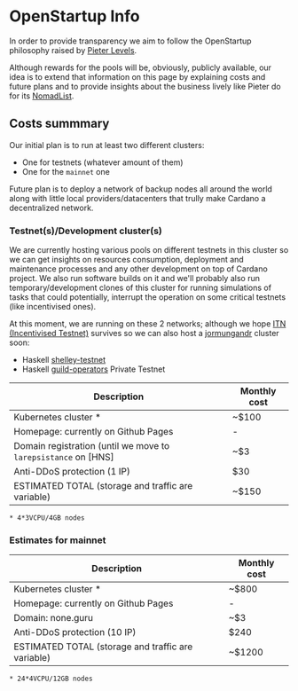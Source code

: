 # OpenStartup Info

In order to provide transparency we aim to follow the OpenStartup philosophy raised by [Pieter Levels][pieter-levels-twitter].

Although rewards for the pools will be, obviously, publicly available, our idea is to extend that information on this page by explaining costs and future plans and to provide insights about the business lively like Pieter do for its [NomadList][nomadlist-openstartup].

## Costs summmary

Our initial plan is to run at least two different clusters: 

* One for testnets (whatever amount of them)
* One for the `mainnet` one

Future plan is to deploy a network of backup nodes all around the world along with little local providers/datacenters that trully make Cardano a decentralized network.

### Testnet(s)/Development cluster(s) 

We are currently hosting various pools on different testnets in this cluster so we can get insights on resources consumption, deployment and maintenance processes and any other development on top of Cardano project. 
We also run software builds on it and we'll probably also run temporary/development clones of this cluster for running simulations of tasks that could potentially, interrupt the operation on some critical testnets (like incentivised ones).

At this moment, we are running on these 2 networks; although we hope [ITN (Incentivised Testnet)][itn] survives so we can also host a [jormungandr] cluster soon:

* Haskell [shelley-testnet]
* Haskell [guild-operators] Private Testnet

| Description                                                                   | Monthly cost |
| ----------------------------------------------------------------------------- | ------------ |
| Kubernetes cluster *                                                          | ~$100        |
| Homepage: currently on Github Pages                                           | -            |
| Domain registration (until we move to `larepsistance` on [HNS]                | ~$3          |
| Anti-DDoS protection (1 IP)                                                   | $30          | 
| ESTIMATED TOTAL (storage and traffic are variable)                            | ~$150        |

`* 4*3VCPU/4GB nodes`

### Estimates for mainnet

| Description                                                                   | Monthly cost |
| ----------------------------------------------------------------------------- | ------------ |
| Kubernetes cluster *                                                          | ~$800        |
| Homepage: currently on Github Pages                                           | -            |
| Domain: none.guru                                                             | ~$3          |
| Anti-DDoS protection (10 IP)                                                  | $240         | 
| ESTIMATED TOTAL (storage and traffic are variable)                            | ~$1200       |

`* 24*4VCPU/12GB nodes`

[itn]: https://testnets.cardano.org/en/itn/overview/
[shelley-testnet]: https://testnets.cardano.org/en/shelley/overview/
[guild-operators]: https://cardano-community.github.io/guild-operators/
[jormungandr]: https://github.com/input-output-hk/jormungandr 
[pieter-levels-twitter]: https://twitter.com/levelsio/status/968219339588493312
[nomadlist-openstartup]: https://nomadlist.com/open

